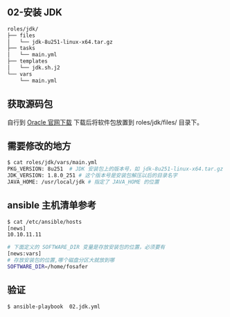 ## 02-安装 JDK

```bash
roles/jdk/
├── files
│   └── jdk-8u251-linux-x64.tar.gz
├── tasks
│   └── main.yml
├── templates
│   └── jdk.sh.j2
└── vars
    └── main.yml
```

## 获取源码包

自行到 [Oracle 官网下载](https://www.oracle.com/technetwork/java/javase/archive-139210.html)   下载后将软件包放置到 roles/jdk/files/ 目录下。

## 需要修改的地方

```bash
$ cat roles/jdk/vars/main.yml
PKG_VERSION: 8u251  # JDK 安装包上的版本号，如 jdk-8u251-linux-x64.tar.gz
JDK_VERSION: 1.8.0_251 # 这个版本号是安装包解压以后的目录名字
JAVA_HOME: /usr/local/jdk # 指定了 JAVA_HOME 的位置
```

## ansible 主机清单参考

```bash
$ cat /etc/ansible/hosts
[news]
10.10.11.11

# 下面定义的 SOFTWARE_DIR 变量是存放安装包的位置，必须要有
[news:vars] 
# 存放安装包的位置,哪个磁盘分区大就放到哪
SOFTWARE_DIR=/home/fosafer
```

## 验证

```bash
$ ansible-playbook  02.jdk.yml
```
